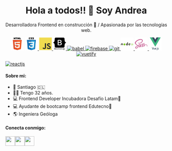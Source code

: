 <h1 align="center">Hola a todos!! 👋 Soy Andrea</h1>

<p align="center">Desarrolladora Frontend en construcción 🚧 / Apasionada por las tecnologías web.</p>

<p align="center" <a href="https://www.w3.org/html/" target="_blank" rel="noreferrer"> <img src="https://raw.githubusercontent.com/devicons/devicon/master/icons/html5/html5-original-wordmark.svg" alt="html5" width="40" height="40"/> 
</a> 
<a href="https://www.w3schools.com/css/" target="_blank" rel="noreferrer"> 
<img src="https://raw.githubusercontent.com/devicons/devicon/master/icons/css3/css3-original-wordmark.svg" alt="css3" width="40" height="40"/> 
</a> 
<a href="https://developer.mozilla.org/en-US/docs/Web/JavaScript" target="_blank" rel="noreferrer"> <img src="https://raw.githubusercontent.com/devicons/devicon/master/icons/javascript/javascript-original.svg" alt="javascript" width="40" height="40"/> 
</a> 
<a href="https://getbootstrap.com" target="_blank" rel="noreferrer"> 
<img src="https://raw.githubusercontent.com/devicons/devicon/master/icons/bootstrap/bootstrap-plain-wordmark.svg" alt="bootstrap" width="40" height="40"/> 
</a> 
<a href="https://babeljs.io/" target="_blank" rel="noreferrer"> 
<img src="https://www.vectorlogo.zone/logos/babeljs/babeljs-icon.svg" alt="babel" width="40" height="40"/> 
</a> 
<a href="https://firebase.google.com/" target="_blank" rel="noreferrer"> <img src="https://www.vectorlogo.zone/logos/firebase/firebase-icon.svg" alt="firebase" width="40" height="40"/> 
</a> <a href="https://git-scm.com/" target="_blank" rel="noreferrer"> <img src="https://www.vectorlogo.zone/logos/git-scm/git-scm-icon.svg" alt="git" width="40" height="40"/> 
</a> 
<a href="https://nodejs.org" target="_blank" rel="noreferrer"> <img src="https://raw.githubusercontent.com/devicons/devicon/master/icons/nodejs/nodejs-original-wordmark.svg" alt="nodejs" width="40" height="40"/>
</a> <a href="https://sass-lang.com" target="_blank" rel="noreferrer"> <img src="https://raw.githubusercontent.com/devicons/devicon/master/icons/sass/sass-original.svg" alt="sass" width="40" height="40"/> 
</a> 
<a href="https://vuejs.org/" target="_blank" rel="noreferrer"> <img src="https://raw.githubusercontent.com/devicons/devicon/master/icons/vuejs/vuejs-original-wordmark.svg" alt="vuejs" width="40" height="40"/> </a> <a href="https://vuetifyjs.com/en/" target="_blank" rel="noreferrer"> <img src="https://bestofjs.org/logos/vuetify.svg" alt="vuetify" width="40" height="40"/> 
</a> </p>
</a> 
<a href="https://react.org/" target="_blank" rel="noreferrer"> <img src="https://raw.githubusercontent.com/devicons/devicon/master/icons/reactjs/reactjs-original-wordmark.svg" alt="reactjs" width="40" height="40"/> </a>
</a> </p>

<h4><strong>Sobre mi:</strong></h4>
<ul>
  <li>📍 Santiago 🇨🇱</li>
  <li>👩🏻 Tengo 32 años.</li>
  <li>💻 Frontend Developer Incubadora Desafío Latam🎯</li>
  <li>💻 Ayudante de bootcamp frontend Edutecno🎯</li>
  <li>🌎 Ingeniera Geóloga </li>
</ul>

<h4 align="left"><strong>Conecta conmigo:</strong></h4>
<a href="https://www.linkedin.com/in/andrea-leal-639b2662" alt="Linkedin"><img src="https://github.com/nitish-awasthi/nitish-awasthi/blob/master/174857.png" height="30" width="30"></a><a href="mailto:andrealealrojas@gmail.com" alt="Contact me"><img src="https://github.com/nitish-awasthi/nitish-awasthi/blob/master/gmail-512.webp" height="30" width="30"></a><a href="https://twitter.com/Andrealealr" alt="Twitter"><img src="https://github.com/nitish-awasthi/nitish-awasthi/blob/master/twitter.png" height="30" width="30"></a> 
    






